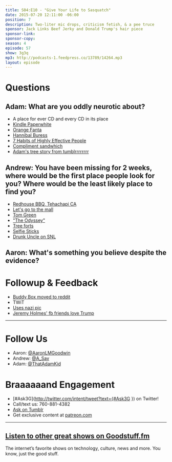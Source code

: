 ```yaml
---
title: S04:E10 - "Give Your Life to Sasquatch"
date: 2015-07-20 12:11:00 -06:00
position: 7
description: Two-liter mic drops, criticism fetish, & a pee truce
sponsor: Jack Links Beef Jerky and Donald Trump's hair piece
sponsor-link: 
sponsor-copy: 
season: 4
episode: 57
show: 3g3q
mp3: http://podcasts-1.feedpress.co/13789/14264.mp3
layout: episode
---
```


# Questions

## Adam: What are you oddly neurotic about?
- A place for ever CD and every CD in its place
- [Kindle Paperwhite](http://www.amazon.com/Kindle-Paperwhite-Ereader/dp/B00AWH595M)
- [Orange Fanta](https://en.wikipedia.org/wiki/Fanta)
- [Hannibal Buress](http://hannibalburess.com/)
- [7 Habits of Highly Effective People](http://www.amazon.com/The-Habits-Highly-Effective-People/dp/1455892823)
- [Compliment sandwhich](http://99u.com/articles/37415/stop-serving-the-compliment-sandwich)
- [Adam's tree story from tumblrrrrrrrr](http://thatoneadamkid.tumblr.com/post/124130097873/some-bad-writing-for-you)

## Andrew: You have been missing for 2 weeks, where would be the first place people look for you? Where would be the least likely place to find you?
- [Redhouse BBQ, Tehachapi CA](http://www.yelp.com/biz/red-house-bbq-tehachapi)
- [Let's go to the mall](www.youtube.com/watch?v=IY_bhVSGKEg)
- [Tom Green](http://tomgreen.com/)
- ["The Odyssey"](https://en.wikipedia.org/wiki/The_Odyssey_%28TV_series%29)
- [Tree forts](https://www.pinterest.com/explore/kids-tree-forts/)
- [Selfie Sticks](http://www.amazon.com/Promaster-Selfie-Stick-Camera-Smart/dp/B00IEEN8TE)
- [Drunk Uncle on SNL](http://www.nbc.com/saturday-night-live/video/weekend-update-drunk-uncle-on-graduation/2781035)

## Aaron: What's something you believe despite the evidence?

# Followup & Feedback
- [Buddy Box moved to reddit](http://reddit.com/r/buddybox)
- TWiT
- [Uses nazi pic](http://www.dailydot.com/politics/donald-trump-nazi-picture/?tw=pl)
- [Jeremy Holmes' fb friends love Trump](https://twitter.com/dadstronaut/status/621142367655989248)

***

# Follow Us
* Aaron: [@AaronLMGoodwin](http://twitter.com/aaronlmgoodwin)
* Andrew: [@A_Sav](http://twitter.com/a_sav)
* Adam: [@ThatAdamKid](http://twitter.com/thatadamkid)

# Braaaaaand Engagement
* [#Ask3G](http://twitter.com/intent/tweet?text={#Ask3G }) on Twitter!
* Call/text us: 760-881-4382
* [Ask on Tumblr](http://3g3q.co/ask)
* Get exclusive content at [patreon.com](http://www.patreon.com/3g3q)

***

## [Listen to other great shows on Goodstuff.fm](http://goodstuff.fm/)
The internet’s favorite shows on technology, culture, news and more. You know, just the good stuff.
